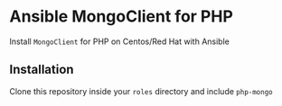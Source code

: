 # Ansible MongoClient for PHP
Install ```MongoClient``` for PHP on Centos/Red Hat with Ansible

## Installation
Clone this repository inside your ```roles``` directory and include ```php-mongo```